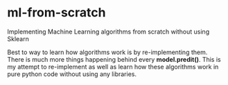 # ml-from-scratch
Implementing Machine Learning algorithms from scratch without using Sklearn


Best to way to learn how algorithms work is by re-implementing them. There is much more things happening behind every **model.predit()**.
This is my attempt to re-implement as well as learn how these algorithms work in pure python code without using any libraries. 
